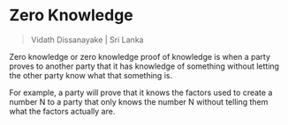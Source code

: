 # Zero Knowledge

> Vidath Dissanayake | Sri Lanka

Zero knowledge or zero knowledge proof of knowledge is when a party proves to another party that it has knowledge of something without letting the other party know what that something is.

For example, a party will prove that it knows the factors used to create a number N to a party that only knows the number N without telling them what the factors actually are.